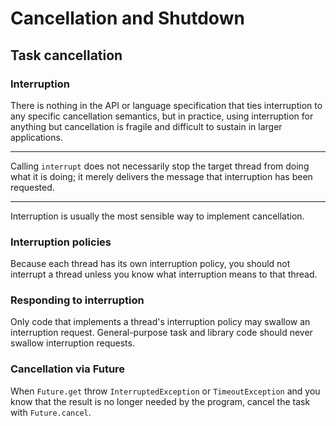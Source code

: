 # Cancellation and Shutdown

## Task cancellation

### Interruption

There is nothing in the API or language specification that ties interruption to any specific cancellation semantics, 
but in practice, using interruption for anything but cancellation is fragile and difficult to sustain in larger 
applications.

----

Calling `interrupt` does not necessarily stop the target thread from doing what it is doing; it merely delivers the 
message that interruption has been requested.

----

Interruption is usually the most sensible way to implement cancellation.

### Interruption policies

Because each thread has its own interruption policy, you should not interrupt a thread unless you know what 
interruption means to that thread.

### Responding to interruption

Only code that implements a thread's interruption policy may swallow an interruption request.
General-purpose task and library code should never swallow interruption requests.

### Cancellation via Future

When `Future.get` throw `InterruptedException` or `TimeoutException` and you know that the result is no longer 
needed by the program, cancel the task with `Future.cancel`.